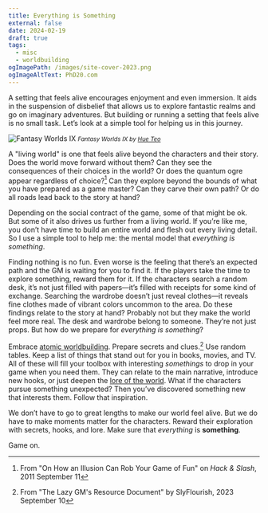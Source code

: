 ```yaml
---
title: Everything is Something
external: false
date: 2024-02-19
draft: true
tags:
  - misc
  - worldbuilding
ogImagePath: /images/site-cover-2023.png
ogImageAltText: PhD20.com
---
```


A setting that feels alive encourages enjoyment and even immersion. It aids in the suspension of disbelief that allows us to explore fantastic realms and go on imaginary adventures. But building or running a setting that feels alive is no small task. Let’s look at a simple tool for helping us in this journey.

![Fantasy Worlds IX](/images/hue-teo-the-man-in-the-darkness.jpg)
<small>*Fantasy Worlds IX by [Hue Teo](https://www.artstation.com/artwork/qeXwD2)*</small>

A "living world" is one that feels alive beyond the characters and their story. Does the world move forward without them? Can they see the consequences of their choices in the world? Or does the quantum ogre appear regardless of choice?[^1] Can they explore beyond the bounds of what you have prepared as a game master? Can they carve their own path? Or do all roads lead back to the story at hand?

Depending on the social contract of the game, some of that might be ok. But some of it also drives us further from a living world. If you’re like me, you don’t have time to build an entire world and flesh out every living detail. So I use a simple tool to help me: the mental model that *everything is something*.

Finding nothing is no fun. Even worse is the feeling that there’s an expected path and the GM is waiting for you to find it. If the players take the time to explore something, reward them for it. If the characters search a random desk, it’s not just filled with papers—it’s filled with receipts for some kind of exchange. Searching the wardrobe doesn’t just reveal clothes—it reveals fine clothes made of vibrant colors uncommon to the area. Do these findings relate to the story at hand? Probably not but they make the world feel more real. The desk and wardrobe belong to someone. They’re not just props. But how do we prepare for *everything is something*?

Embrace [atomic worldbuilding](/blog/atomic-worldbuilding). Prepare secrets and clues.[^2] Use random tables. Keep a list of things that stand out for you in books, movies, and TV. All of these will fill your toolbox with interesting *somethings* to drop in your game when you need them. They can relate to the main narrative, introduce new hooks, or just deepen the [lore of the world](/blog/make-lore-optional). What if the characters pursue something unexpected? Then you’ve discovered something new that interests them. Follow that inspiration. 

We don’t have to go to great lengths to make our world feel alive. But we do have to make moments matter for the characters. Reward their exploration with secrets, hooks, and lore. Make sure that *everything* is **something**. 

Game on.

[^1]: From "On How an Illusion Can Rob Your Game of Fun" on *Hack & Slash*, 2011 September 11
[^2]: From "The Lazy GM's Resource Document" by SlyFlourish, 2023 September 10